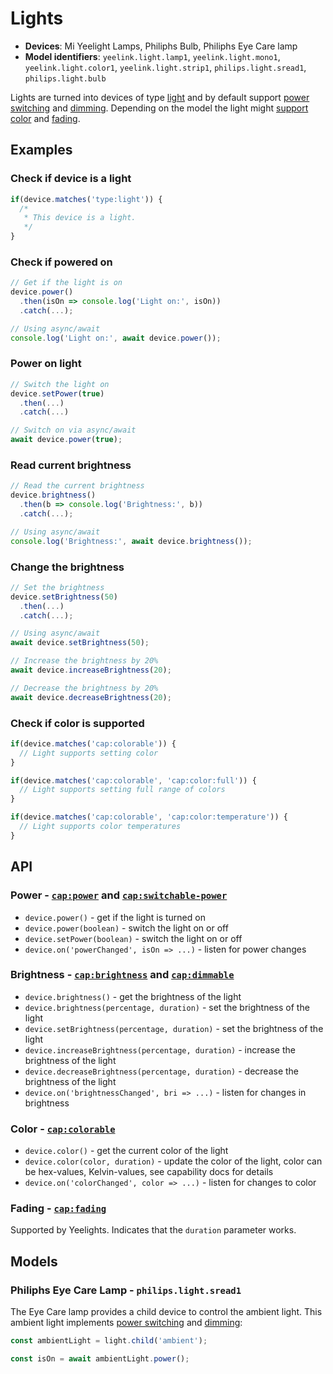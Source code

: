 # Lights

* **Devices**: Mi Yeelight Lamps, Philiphs Bulb, Philiphs Eye Care lamp
* **Model identifiers**: `yeelink.light.lamp1`, `yeelink.light.mono1`, `yeelink.light.color1`, `yeelink.light.strip1`, `philips.light.sread1`, `philips.light.bulb`

Lights are turned into devices of type [light][light] and by default support
[power switching][switchable-power] and [dimming][dimmable]. Depending on the
model the light might [support color][colorable] and [fading][fading].

## Examples

### Check if device is a light

```javascript
if(device.matches('type:light')) {
  /*
   * This device is a light.
   */
}
```

### Check if powered on

```javascript
// Get if the light is on
device.power()
  .then(isOn => console.log('Light on:', isOn))
  .catch(...);

// Using async/await
console.log('Light on:', await device.power());
```

### Power on light

```javascript
// Switch the light on
device.setPower(true)
  .then(...)
  .catch(...)

// Switch on via async/await
await device.power(true);
```

### Read current brightness

```javascript
// Read the current brightness
device.brightness()
  .then(b => console.log('Brightness:', b))
  .catch(...);

// Using async/await
console.log('Brightness:', await device.brightness());
```

### Change the brightness

```javascript
// Set the brightness
device.setBrightness(50)
  .then(...)
  .catch(...);

// Using async/await
await device.setBrightness(50);

// Increase the brightness by 20%
await device.increaseBrightness(20);

// Decrease the brightness by 20%
await device.decreaseBrightness(20);
```

### Check if color is supported

```javascript
if(device.matches('cap:colorable')) {
  // Light supports setting color
}

if(device.matches('cap:colorable', 'cap:color:full')) {
  // Light supports setting full range of colors
}

if(device.matches('cap:colorable', 'cap:color:temperature')) {
  // Light supports color temperatures
}
```

## API

### Power - [`cap:power`][power] and [`cap:switchable-power`][switchable-power]

* `device.power()` - get if the light is turned on
* `device.power(boolean)` - switch the light on or off
* `device.setPower(boolean)` - switch the light on or off
* `device.on('powerChanged', isOn => ...)` - listen for power changes

### Brightness - [`cap:brightness`][brightness] and [`cap:dimmable`][dimmable]

* `device.brightness()` - get the brightness of the light
* `device.brightness(percentage, duration)` - set the brightness of the light
* `device.setBrightness(percentage, duration)` - set the brightness of the light
* `device.increaseBrightness(percentage, duration)` - increase the brightness of the light
* `device.decreaseBrightness(percentage, duration)` - decrease the brightness of the light
* `device.on('brightnessChanged', bri => ...)` - listen for changes in brightness

### Color - [`cap:colorable`][colorable]

* `device.color()` - get the current color of the light
* `device.color(color, duration)` - update the color of the light, color can be hex-values, Kelvin-values, see capability docs for details
* `device.on('colorChanged', color => ...)` - listen for changes to color

### Fading - [`cap:fading`][fading]

Supported by Yeelights. Indicates that the `duration` parameter works.

## Models

### Philiphs Eye Care Lamp - `philips.light.sread1`

The Eye Care lamp provides a child device to control the ambient light. This
ambient light implements [power switching][switchable-power] and
[dimming][dimmable]:

```javascript
const ambientLight = light.child('ambient');

const isOn = await ambientLight.power();
```

[light]: http://abstract-things.readthedocs.io/en/latest/lights/index.html
[sensor]: http://abstract-things.readthedocs.io/en/latest/sensors/index.html
[power]: http://abstract-things.readthedocs.io/en/latest/common/power.html
[switchable-power]: http://abstract-things.readthedocs.io/en/latest/common/switchable-power.html
[brightness]: http://abstract-things.readthedocs.io/en/latest/lights/brightness.html
[dimmable]: http://abstract-things.readthedocs.io/en/latest/lights/dimmable.html
[colorable]: http://abstract-things.readthedocs.io/en/latest/lights/colorable.html
[fading]: http://abstract-things.readthedocs.io/en/latest/lights/fading.html
